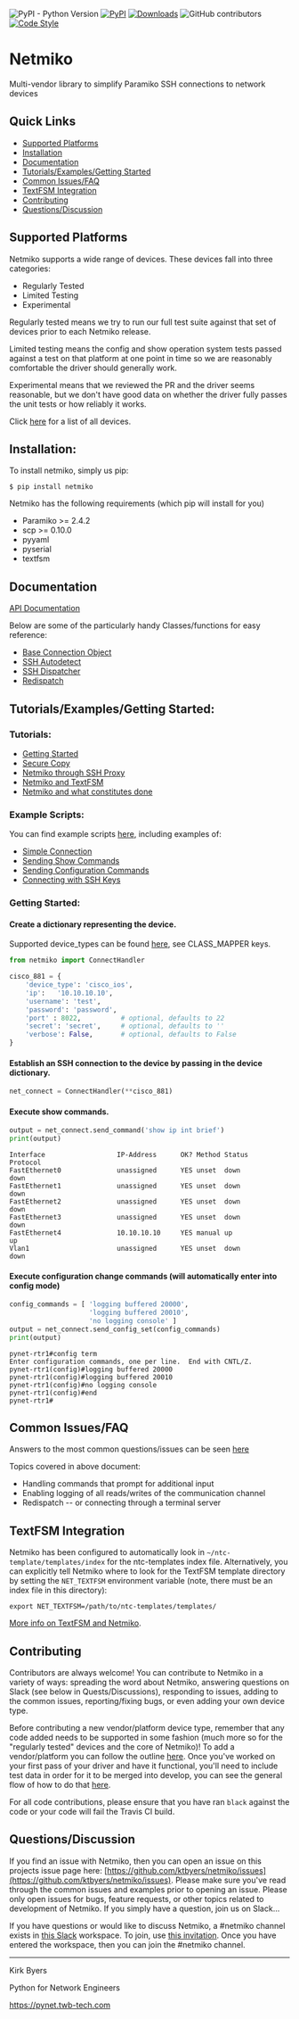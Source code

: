 ![PyPI - Python Version](https://img.shields.io/pypi/pyversions/netmiko.svg)
[![PyPI](https://img.shields.io/pypi/v/netmiko.svg)](https://pypi.python.org/pypi/netmiko)
[![Downloads](https://pepy.tech/badge/netmiko)](https://pepy.tech/project/netmiko)
![GitHub contributors](https://img.shields.io/github/contributors/ktbyers/netmiko.svg)
[![Code Style](https://img.shields.io/badge/code%20style-black-000000.svg)](https://github.com/ambv/black)


Netmiko
=======

Multi-vendor library to simplify Paramiko SSH connections to network devices

## Quick Links

- [Supported Platforms](SupportedPlatforms)
- [Installation](Installation)
- [Documentation](Documentation)
- [Tutorials/Examples/Getting Started](#TutorialsExamplesGettingStarted)
- [Common Issues/FAQ](#Common-IssuesFAQ)
- [TextFSM Integration](#TextFSM-Integration)
- [Contributing](#Contributing)
- [Questions/Discussion](#QuestionsDiscussion)


## Supported Platforms

Netmiko supports a wide range of devices. These devices fall into three categories:
- Regularly Tested
- Limited Testing
- Experimental

Regularly tested means we try to run our full test suite against that set of devices prior to each Netmiko release.

Limited testing means the config and show operation system tests passed against a test on that platform at one point in time so we are reasonably comfortable the driver should generally work.

Experimental means that we reviewed the PR and the driver seems reasonable, but we don't have good data on whether the driver fully passes the unit tests or how reliably it works.

Click [here](PLATFORMS.md) for a list of all devices.


## Installation:

To install netmiko, simply us pip:

```
$ pip install netmiko
```

Netmiko has the following requirements (which pip will install for you)
- Paramiko >= 2.4.2
- scp >= 0.10.0
- pyyaml
- pyserial
- textfsm


## Documentation

<a href="https://ktbyers.github.io/netmiko/docs/netmiko/index.html" title="Docs">API Documentation</a>

Below are some of the particularly handy Classes/functions for easy reference:
- [Base Connection Object](https://ktbyers.github.io/netmiko/docs/netmiko/base_connection.html)
- [SSH Autodetect](https://ktbyers.github.io/netmiko/docs/netmiko/index.html#netmiko.SSHDetect)
- [SSH Dispatcher](https://ktbyers.github.io/netmiko/docs/netmiko/index.html#netmiko.ssh_dispatcher)
- [Redispatch](https://ktbyers.github.io/netmiko/docs/netmiko/index.html#netmiko.redispatch)

## Tutorials/Examples/Getting Started:

### Tutorials:

- [Getting Started](https://pynet.twb-tech.com/blog/automation/netmiko.html)
- [Secure Copy](https://pynet.twb-tech.com/blog/automation/netmiko-scp.html)
- [Netmiko through SSH Proxy](https://pynet.twb-tech.com/blog/automation/netmiko-proxy.html)
- [Netmiko and TextFSM](https://pynet.twb-tech.com/blog/automation/netmiko-textfsm.html)
- [Netmiko and what constitutes done](https://pynet.twb-tech.com/blog/automation/netmiko-what-is-done.html)

### Example Scripts:

You can find example scripts [here](https://github.com/ktbyers/netmiko/tree/develop/examples/use_cases), including examples of:

- [Simple Connection](https://github.com/ktbyers/netmiko/blob/develop/examples/use_cases/case1_simple_conn/simple_conn.py)
- [Sending Show Commands](https://github.com/ktbyers/netmiko/tree/develop/examples/use_cases/case4_show_commands)
- [Sending Configuration Commands](https://github.com/ktbyers/netmiko/tree/develop/examples/use_cases/case6_config_change)
- [Connecting with SSH Keys](https://github.com/ktbyers/netmiko/blob/develop/examples/use_cases/case9_ssh_keys/conn_ssh_keys.py)

### Getting Started:

#### Create a dictionary representing the device.

Supported device_types can be found [here](https://github.com/ktbyers/netmiko/blob/master/netmiko/ssh_dispatcher.py), see CLASS_MAPPER keys.
```py
from netmiko import ConnectHandler

cisco_881 = {
    'device_type': 'cisco_ios',
    'ip':   '10.10.10.10',
    'username': 'test',
    'password': 'password',
    'port' : 8022,          # optional, defaults to 22
    'secret': 'secret',     # optional, defaults to ''
    'verbose': False,       # optional, defaults to False
}

```

#### Establish an SSH connection to the device by passing in the device dictionary.

```py
net_connect = ConnectHandler(**cisco_881)
```

#### Execute show commands.

```py
output = net_connect.send_command('show ip int brief')
print(output)
```
```
Interface                  IP-Address      OK? Method Status                Protocol
FastEthernet0              unassigned      YES unset  down                  down
FastEthernet1              unassigned      YES unset  down                  down
FastEthernet2              unassigned      YES unset  down                  down
FastEthernet3              unassigned      YES unset  down                  down
FastEthernet4              10.10.10.10     YES manual up                    up
Vlan1                      unassigned      YES unset  down                  down
```

#### Execute configuration change commands (will automatically enter into config mode)

```py
config_commands = [ 'logging buffered 20000',
                    'logging buffered 20010',
                    'no logging console' ]
output = net_connect.send_config_set(config_commands)
print(output)
```
```
pynet-rtr1#config term
Enter configuration commands, one per line.  End with CNTL/Z.
pynet-rtr1(config)#logging buffered 20000
pynet-rtr1(config)#logging buffered 20010
pynet-rtr1(config)#no logging console
pynet-rtr1(config)#end
pynet-rtr1#
```

## Common Issues/FAQ

Answers to the most common questions/issues can be seen [here](COMMON_ISSUES.md)

Topics covered in above document:
- Handling commands that prompt for additional input
- Enabling logging of all reads/writes of the communication channel
- Redispatch -- or connecting through a terminal server

## TextFSM Integration

Netmiko has been configured to automatically look in `~/ntc-template/templates/index` for the ntc-templates index file. Alternatively, you can explicitly tell Netmiko where to look for the TextFSM template directory by setting the `NET_TEXTFSM` environment variable (note, there must be an index file in this directory):

```
export NET_TEXTFSM=/path/to/ntc-templates/templates/
```

[More info on TextFSM and Netmiko](https://pynet.twb-tech.com/blog/automation/netmiko-textfsm.html).


## Contributing

Contributors are always welcome! You can contribute to Netmiko in a variety of ways: spreading the word about Netmiko, answering questions on Slack (see below in Quests/Discussions), responding to issues, adding to the common issues, reporting/fixing bugs, or even adding your own device type.

Before contributing a new vendor/platform device type, remember that any code added needs to be supported in some fashion (much more so for the "regularly tested" devices and the core of Netmiko)! To add a vendor/platform you can follow the outline [here](VENDOR.md). Once you've worked on your first pass of your driver and have it functional, you'll need to include test data in order for it to be merged into develop, you can see the general flow of how to do that [here](TESTING.md).

For all code contributions, please ensure that you have ran `black` against the code or your code will fail the Travis CI build.


## Questions/Discussion

If you find an issue with Netmiko, then you can open an issue on this projects issue page here: [https://github.com/ktbyers/netmiko/issues](https://github.com/ktbyers/netmiko/issues). Please make sure you've read through the common issues and examples prior to opening an issue. Please only open issues for bugs, feature requests, or other topics related to development of Netmiko. If you simply have a question, join us on Slack...

If you have questions or would like to discuss Netmiko, a #netmiko channel exists in [this Slack](https://pynet.slack.com) workspace. To join, use [this invitation](https://join.slack.com/t/pynet/shared_invite/enQtNTA2MDI3NjU0MTM0LTQ5MjExNGNlNWIzMmRhOTZmNmZkNDA2Nzk4Y2Q1Y2RkMWNhZGEzM2Y5MjI0NDYxODkzM2M0ODIwYzFkMzVmZGY). Once you have entered the workspace, then you can join the #netmiko channel.


---
Kirk Byers

Python for Network Engineers

https://pynet.twb-tech.com

